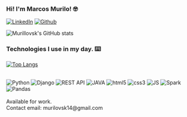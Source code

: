 ### Hi! I'm Marcos Murilo! 🤓

[![LinkedIn](https://img.shields.io/badge/LinkedIn-0077B5?style=for-the-badge&logo=linkedin&logoColor=white)](https://www.linkedin.com/in/murillovsk/)
[![Github](https://img.shields.io/badge/GitHub-100000?style=for-the-badge&logo=github&logoColor=white)](https://github.com/Murillovsk)

![Murillovsk's GitHub stats](https://github-readme-stats.vercel.app/api?username=Murillovsk&show_icons=true&theme=tokyonight)

### Technologies I use in my day. ⌨️

[![Top Langs](https://github-readme-stats.vercel.app/api/top-langs/?username=Murillovsk&layout=donut&theme=tokyonight&hide_border=false&border_color=ffffff)](https://github.com/anuraghazra/github-readme-stats)
<br>
<div style="display: inline_block"><br>
    <img align="center", alt="Python" src="https://img.shields.io/badge/Python-14354C?style=for-the-badge&logo=python&logoColor=white" />
    <img align="center", alt="Django" src="https://img.shields.io/badge/Django-092E20?style=for-the-badge&logo=django&logoColor=white" />
    <img align="center" alt="REST API" src="https://img.shields.io/badge/REST%20API-228B22?style=for-the-badge&logo=REST&logoColor=white" />
    <img align="center" alt="JAVA" src="https://img.shields.io/badge/Java-ED8B00?style=for-the-badge&logo=openjdk&logoColor=white" />
    <img align="center" alt="html5" src="https://img.shields.io/badge/HTML5-E34F26?style=for-the-badge&logo=html5&logoColor=white" />
    <img align="center" alt="css3" src="https://img.shields.io/badge/CSS3-1572B6?style=for-the-badge&logo=css3&logoColor=white" />
    <img align="center" alt="JS" src="https://img.shields.io/badge/JavaScript-F7DF1E?style=for-the-badge&logo=javascript&logoColor=black" />
    <img align="center" alt="Spark" src="https://a11ybadges.com/badge?logo=apachespark" />
    <img align="center" alt="Pandas" src="https://a11ybadges.com/badge?logo=pandas" />
</div> 
<br>
Available for work.
<br>
Contact email: murilovsk14@gmail.com
